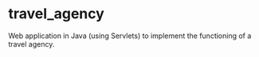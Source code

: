 # travel_agency
Web application in Java (using Servlets) to implement the functioning of a travel agency.
